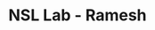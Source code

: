 ---
title: "NSL Lab - Ramesh"
permalink: /people/ramesh/
redirect_from:
 - /people/ramesh-govindan/
 - /people/govindan/
redirect_to: https://govindan.usc.edu/
---